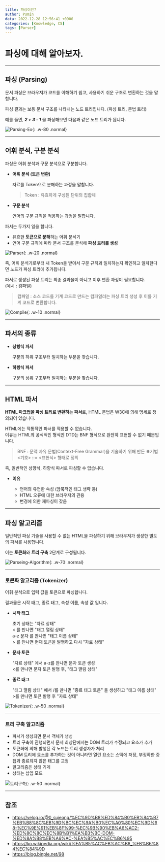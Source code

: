 ```yaml
---
title: 파싱이란?
author: Psmin
data: 2022-12-28 12:56:41 +0900
categories: [Knowledge, CS]
tags: [Parser]
---
```


# 파싱에 대해 알아보자.

---

## 파싱 (Parsing)

문서 파싱은 브라우저가 코드를 이해하기 쉽고, 사용하기 쉬운 구조로 변환하는 것을 말합니다.

파싱 결과는 보통 문서 구조를 나타내는 노드 트리입니다. (파싱 트리, 문법 트리)

예를 들면, **_2 + 3 - 1_** 을 파싱해보면 다음과 같은 노드 트리가 됩니다.

![Parsing-Ex](/assets/img/parsing-ex.png){: .w-80 .normal}

---

## 어휘 분석, 구분 분석

파싱은 어휘 분석과 구문 분석으로 구분합니다.

- **어휘 분석 (토큰 변환)**

  자료를 Token으로 분해하는 과정을 말합니다.

  > Token : 유효하게 구성된 단위의 집합체

- **구문 분석**

  언어의 구문 규칙을 적용하는 과정을 말합니다.

파서는 두가지 일을 합니다.

- 유효한 **토큰으로 분해**하는 어휘 분석기
- 언어 구문 규칙에 따라 문서 구조를 분석해 **파싱 트리를 생성**

![Parser](/assets/img/parser.png){: .w-20 .normal}

즉, 어휘 분석기로부터 새 Token을 받아서 구문 규칙과 일치하는지 확인하고 일치한다면 노드가 파싱 트리에 추가됩니다.

파서로 생성된 파싱 트리는 최종 결과물이 아니고 이후 변환 과정이 필요합니다.  
(예시 : 컴파일)

> 컴파일 : 소스 코드를 기계 코드로 만드는 컴파일러는 파싱 트리 생성 후 이를 기계 코드로 변환합니다.

![Compile](/assets/img/compile.png){: .w-10 .normal}

---

## 파서의 종류

- **상향식 파서**

  구문의 하위 구조부터 일치하는 부분을 찾습니다.

- **하향식 파서**

  구문의 상위 구조부터 일치하는 부분을 찾습니다.

---

## HTML 파서

**HTML 마크업을 파싱 트리로 변환하는 파서**로, HTML 문법은 W3C에 의해 명세로 정의되어 있습니다.

HTML에는 적통적인 파서를 적용할 수 없습니다.  
이유는 HTML의 공식적인 형식인 DTD는 BNF 형식으로 완전히 표현할 수 없기 때문입니다.

> BNF : 문맥 자유 문법(Context-Free Grammar)을 기술하기 위해 만든 표기법
> \<기호\> ::= \<표현식\> 형태로 정의

즉, 일반적인 상향식, 하향식 파서로 파싱할 수 없습니다.

- **이유**

  - 언어의 유연한 속성 (암묵적인 태그 생략 등)
  - HTML 오류에 대한 브라우저의 관용
  - 변경에 의한 재파싱이 잦음

---

## 파싱 알고리즘

일반적인 파싱 기술을 사용할 수 없는 HTML을 파싱하기 위해 브라우저가 생성한 별도의 파서를 사용합니다.

이는 **토큰화**와 **트리 구축** 2단계로 구성됩니다.

![Parseing-Algorithm](/assets/img/parsing-algorithm.png){: .w-70 .normal}

---

### 토큰화 알고리즘 (Tokenizer)

어휘 분석으로 입력 값을 토큰으로 파싱합니다.

결과물은 시작 태그, 종료 태그, 속성 이름, 속성 값 입니다.

- **시작 태그**

  초기 상태는 "자료 상태"  
  \< 를 만나면 "태그 열림 상태"  
  a-z 문자 를 만나면 "태그 이름 상태"  
  \> 를 만나면 현재 토큰을 발행하고 다시 "자료 상태"

- **문자 토큰**

  "자료 상태" 에서 a-z를 만나면 문자 토큰 생성  
  \<를 만나면 문자 토큰 발행 후, "태그 열림 상태"

- **종료 태그**

  "태그 열림 상태" 에서 /를 만나면 "종료 태그 토큰" 을 생성하고 "태그 이름 상태"  
  \>를 만나면 토큰 발행 후 "자료 상태"

![Tokenizer](/assets/img/tokenizer.png){: .w-50 .normal}

---

### 트리 구축 알고리즘

- 파서가 생성되면 문서 객체가 생성
- 트리 구축이 진행되면서 문서 최상단에서는 DOM 트리가 수정되고 요소가 추가
- 토큰화에 의해 발행된 각 노드는 트리 생성자가 처리
- DOM 트리에 요소를 추가하는 것이 아니라면 열린 요소는 스택에 저장, 부정확한 중첩과 종료되지 않은 태그를 교정
- 알고리즘은 상태 기계
- 상태는 삽입 모드

![트리구축](/assets/img/algorithm-02.png){: .w-50 .normal}

---

## 참조

- <https://velog.io/@0_sujeong/%EC%9D%B8%ED%84%B0%EB%84%B7%EB%B8%8C%EB%9D%BC%EC%9A%B0%EC%A0%80%EC%9D%98-%EC%9E%91%EB%8F%99-%EC%9B%90%EB%A6%AC2-%ED%8C%8C%EC%8B%B1%EA%B3%BC-DOM-%ED%8A%B8%EB%A6%AC-%EA%B5%AC%EC%B6%95>
- <https://ko.wikipedia.org/wiki/%EA%B5%AC%EB%AC%B8_%EB%B6%84%EC%84%9D>
- <https://blog.binple.net/98>

